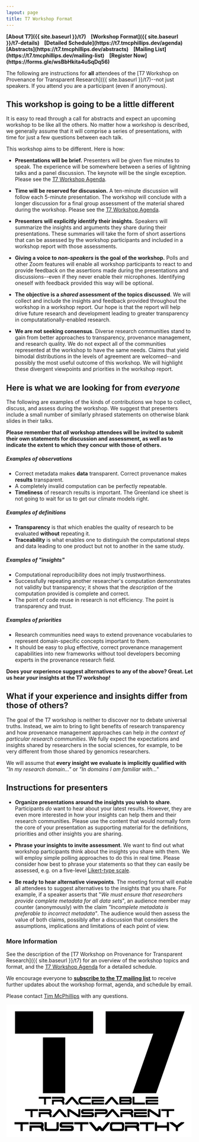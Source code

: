 ```yaml
---
layout: page
title: T7 Workshop Format
---
```


<span style="font-weight: bold">
[About T7]({{ site.baseurl }}/t7) &nbsp;&nbsp; [Workshop Format]({{ site.baseurl }}/t7-details) &nbsp;&nbsp; [Detailed Schedule](https://t7.tmcphillips.dev/agenda) &nbsp;&nbsp; [Abstracts](https://t7.tmcphillips.dev/abstracts) &nbsp;&nbsp; [Mailing List](https://t7.tmcphillips.dev/mailing-list) &nbsp;&nbsp; [Register Now](https://forms.gle/wsBbHkita4uSqDq56) 
</span>

The following are instructions for __all__ attendees of the [T7 Workshop on Provenance for Transparent Research]({{ site.baseurl }}/t7)--not just speakers.  If you attend you are a participant (even if anonymous).

## This workshop is going to be a little different

It is easy to read through a call for abstracts and expect an upcoming workshop to be like all the others. No matter how a workshop is described, we generally assume that it will comprise a series of presentations, with time for just a few questions between each talk. 

This workshop aims to be different. Here is how:

* **Presentations will be brief.**  Presenters will be given five minutes to speak. The experience will be somewhere between a series of lightning talks and a panel discussion. The keynote will be the single exception. Please see the <span style="text-decoration: underline">[T7 Workshop Agenda](https://t7.tmcphillips.dev/agenda)</span>. 

* **Time will be reserved for discussion.** A ten-minute discussion will follow each 5-minute presentation. The workshop will conclude with a longer discussion for a final group assessment of the material shared during the workshop. Please see the <span style="text-decoration: underline">[T7 Workshop Agenda](https://t7.tmcphillips.dev/agenda)</span>. 

* **Presenters will explicitly identify their insights.** Speakers will summarize the insights and arguments they share during their presentations. These summaries will take the form of short assertions that can be assessed by the workshop participants and included in a workshop report with those assessments.

* **Giving a voice to *non-speakers* is the goal of the workshop.**  Polls and other Zoom features will enable all workshop participants to react to and provide feedback on the assertions made during the presentations and discussions--even if they never enable their microphones.  Identifying oneself with feedback provided this way will be optional.

* **The objective is a *shared* assessment of the topics discussed**. We will collect and include the insights and feedback provided throughout the workshop in a workshop report. Our hope is that the report will help drive future research and development leading to greater transparency in computatationally-enabled research.

* **We are not seeking consensus**. Diverse research communities stand to gain from better approaches to transparency, provenance management, and research quality. We do not expect all of the communities represented at the workshop to have the same needs. Claims that yield bimodal distributions in the levels of agreement are welcomed--and possibly the most useful outcome of this workshop.  We will highlight these divergent viewpoints and priorities in the workshop report.

## Here is what we are looking for from *everyone*

The following are examples of the kinds of contributions we hope to collect, discuss, and assess during the workshop. We suggest that presenters include a small number of similarly phrased statements on otherwise blank slides in their talks.  

__Please remember that *all* workshop attendees will be invited to submit their own statements for discussion and assessment, as well as to indicate the extent to which they concur with those of others.__

##### *Examples of observations*

* Correct metadata makes __data__ transparent.  Correct provenance makes __results__ transparent.
* A completely invalid computation can be perfectly repeatable.
* __Timeliness__ of research results is important. The Greenland ice sheet is not going to wait for us to get our climate models right.

##### *Examples of definitions*

* __Transparency__ is that which enables the quality of research to be evaluated __without__ repeating it.
* __Traceability__ is what enables one to distinguish the computational steps and data leading to one product but not to another in the same study.

##### *Examples of "insights"*

* Computational reproducibility does not imply trustworthiness.
* Successfully repeating another researcher's computation demonstrates not validity but transparency; it shows that the *description* of the computation provided is complete and correct.
* The point of code reuse in research is not efficiency. The point is transparency and trust.

##### *Examples of priorities*

* Research communities need ways to extend provenance vocabularies to represent domain-specific concepts important to them.
* It should be easy to plug effective, correct provenance management capabilities into new frameworks without tool developers becoming experts in the provenance research field.

**Does your experience suggest alternatives to any of the above? Great. Let us hear *your* insights at the T7 workshop!**

## What if your experience and insights differ from those of others?

The goal of the T7 workshop is neither to discover nor to debate universal truths. Instead, we aim to bring to light benefits of research transparency and how provenance management approaches can help *in the context of particular research communities*. We fully expect the expectations and insights shared by researchers in the social sciences, for example, to be very different from those shared by genomics researchers.

We will assume that __every insight we evaluate is implicitly qualified with__ *"In my research domain..."* or *"In domains I am familiar with..."*  

## Instructions for presenters

* **Organize presentations around the insights you wish to share**.  Participants *do* want to hear about your latest results. However, they are even more interested in how your insights can help them and their research communities. Please use the content that would normally form the core of your presentation as supporting material for the definitions, priorities and other insights you are sharing. 

* **Phrase your insights to invite assessment**.  We want to find out what workshop participants think about the insights you share with them. We will employ simple polling approaches to do this in real time. Please consider how best to phrase your statements so that they can easily be assessed, e.g. on a five-level [Likert-type scale](https://en.wikipedia.org/wiki/Likert_scale).

* **Be ready to hear alternative viewpoints**. The meeting format will enable all attendees to suggest alternatives to the insights that you share. For example, if a speaker asserts that "*We must ensure that researchers provide complete metadata for all data sets*", an audience member may counter (anonymously) with the claim *"Incomplete metadata is preferable to incorrect metadata"*.  The audience would then assess the value of both claims, possibly after a discussion that considers the assumptions, implications and limitations of each point of view.

### More Information

See the description of the [T7 Workshop on Provenance for Transparent Research]({{ site.baseurl }}/t7) for an overview of the workshop topics and format, and the <span style="text-decoration: underline">[T7 Workshop Agenda](https://t7.tmcphillips.dev/agenda)</span> for a detailed schedule.

We encourage everyone to __<span style="text-decoration: underline">[subscribe to the T7 mailing list](https://t7.tmcphillips.dev/mailing-list)</span>__ to receive further updates about the workshop format, agenda, and schedule by email.

Please contact [Tim McPhillips](mailto:tmcphill@illinois.edu) with any questions.

<div class="container">
  <img src="assets/T7-Logo-resized-smaller.png" />
</div>